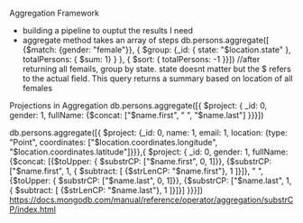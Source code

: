 Aggregation Framework
- building a pipeline to ouptut the results I need
- aggregate method takes an array of steps
db.persons.aggregate([
    {$match: {gender: "female"}},
    { $group: {_id: { state: "$location.state" }, totalPersons: { $sum: 1} } }, 
    { $sort: { totalPersons: -1 }}]) 
    //after returning all femails, group by state. state doesnt matter but the $ refers to the actual field. This query returns a summary based on location of all females

Projections in Aggregation
db.persons.aggregate([{ $project: { _id: 0, gender: 1, fullName: {$concat: ["$name.first", " ", "$name.last"] }}}])

db.persons.aggregate([{ $project: {_id: 0, name: 1, email: 1, location: {type: "Point", coordinates: ["$location.coordinates.longitude", "$location.coordinates.latitude"]}}},{ $project: { _id: 0, gender: 1, fullName: {$concat: [{$toUpper: { $substrCP: ["$name.first", 0, 1]}}, {$substrCP: ["$name.first", 1, { $subtract: [ {$strLenCP: "$name.first"}, 1 ]}]}, " ", {$toUpper: { $substrCP: ["$name.last", 0, 1]}}, {$substrCP: ["$name.last", 1, { $subtract: [ {$strLenCP: "$name.last"}, 1 ]}]}] }}}]) 
https://docs.mongodb.com/manual/reference/operator/aggregation/substrCP/index.html 